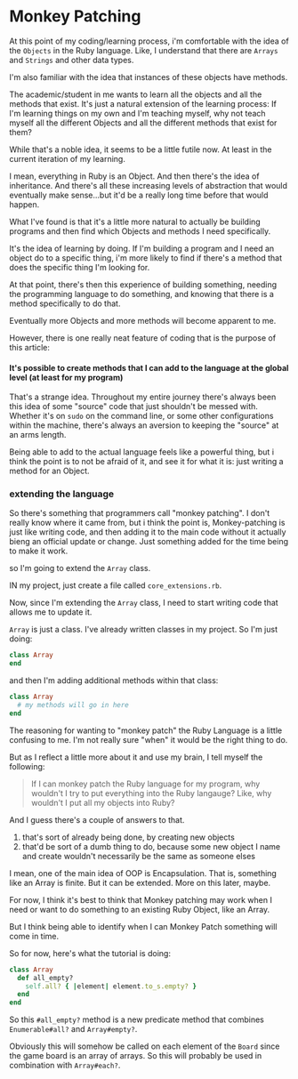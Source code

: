 # Monkey Patching

At this point of my coding/learning process, i'm comfortable with the idea of the `Objects` in the Ruby language. Like, I understand that there are `Arrays` and `Strings` and other data types.

I'm also familiar with the idea that instances of these objects have methods.

The academic/student in me wants to learn all the objects and all the methods that exist. It's just a natural extension of the learning process: If I'm learning things on my own and I'm teaching myself, why not teach myself all the different Objects and all the different methods that exist for them?

While that's a noble idea, it seems to be a little futile now. At least in the current iteration of my learning.

I mean, everything in Ruby is an Object. And then there's the idea of inheritance. And there's all these increasing levels of abstraction that would eventually make sense...but it'd be a really long time before that would happen.

What I've found is that it's a little more natural to actually be building programs and then find which Objects and methods I need specifically.

It's the idea of learning by doing. If I'm building a program and I need an object do to a specific thing, i'm more likely to find if there's a method that does the specific thing I'm looking for.

At that point, there's then this experience of building something, needing the programming language to do something, and knowing that there is a method specifically to do that.

Eventually more Objects and more methods will become apparent to me.

However, there is one really neat feature of coding that is the purpose of this article:

#### It's possible to create methods that I can add to the language at the global level (at least for my program)

That's a strange idea. Throughout my entire journey there's always been this idea of some "source" code that just shouldn't be messed with. Whether it's on `sudo` on the command line, or some other configurations within the machine, there's always an aversion to keeping the "source" at an arms length.

Being able to add to the actual language feels like a powerful thing, but i think the point is to not be afraid of it, and see it for what it is: just writing a method for an Object.

### extending the language

So there's something that programmers call "monkey patching". I don't really know where it came from, but i think the point is, Monkey-patching is just like writing code, and then adding it to the main code without it actually bieng an official update or change. Just something added for the time being to make it work.

so I'm going to extend the `Array` class.

IN my project, just create a file called `core_extensions.rb`.

Now, since I'm extending the `Array` class, I need to start writing code that allows me to update it.

`Array` is just a class. I've already written classes in my project. So I'm just doing:

```ruby
class Array
end
```

and then I'm adding additional methods within that class:

```ruby
class Array
  # my methods will go in here
end
```

The reasoning for wanting to "monkey patch" the Ruby Language is a little confusing to me. I'm not really sure "when" it would be the right thing to do.

But as I reflect a little more about it and use my brain, I tell myself the following:

> If I can monkey patch the Ruby language for my program, why wouldn't I try to put everything into the Ruby langauge? Like, why wouldn't I put all my objects into Ruby?

And I guess there's a couple of answers to that.

1. that's sort of already being done, by creating new objects
2. that'd be sort of a dumb thing to do, because some new object I name and create wouldn't necessarily be the same as someone elses

I mean, one of the main idea of OOP is Encapsulation. That is, something like an Array is finite. But it can be extended. More on this later, maybe.

For now, I think it's best to think that Monkey patching may work when I need or want to do something to an existing Ruby Object, like an Array.

But I think being able to identify when I can Monkey Patch something will come in time.

So for now, here's what the tutorial is doing:

```ruby
class Array
  def all_empty?
    self.all? { |element| element.to_s.empty? }
  end
end
```

So this `#all_empty?` method is a new predicate method that combines `Enumerable#all?` and `Array#empty?`. 

Obviously this will somehow be called on each element of the `Board` since the game board is an array of arrays. So this will probably be used in combination with `Array#each?`. 

